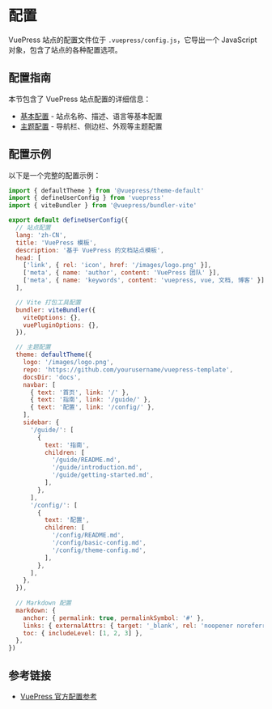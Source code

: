 # 配置

VuePress 站点的配置文件位于 `.vuepress/config.js`，它导出一个 JavaScript 对象，包含了站点的各种配置选项。

## 配置指南

本节包含了 VuePress 站点配置的详细信息：

- [基本配置](./basic-config.md) - 站点名称、描述、语言等基本配置
- [主题配置](./theme-config.md) - 导航栏、侧边栏、外观等主题配置

## 配置示例

以下是一个完整的配置示例：

```js
import { defaultTheme } from '@vuepress/theme-default'
import { defineUserConfig } from 'vuepress'
import { viteBundler } from '@vuepress/bundler-vite'

export default defineUserConfig({
  // 站点配置
  lang: 'zh-CN',
  title: 'VuePress 模板',
  description: '基于 VuePress 的文档站点模板',
  head: [
    ['link', { rel: 'icon', href: '/images/logo.png' }],
    ['meta', { name: 'author', content: 'VuePress 团队' }],
    ['meta', { name: 'keywords', content: 'vuepress, vue, 文档, 博客' }],
  ],

  // Vite 打包工具配置
  bundler: viteBundler({
    viteOptions: {},
    vuePluginOptions: {},
  }),

  // 主题配置
  theme: defaultTheme({
    logo: '/images/logo.png',
    repo: 'https://github.com/yourusername/vuepress-template',
    docsDir: 'docs',
    navbar: [
      { text: '首页', link: '/' },
      { text: '指南', link: '/guide/' },
      { text: '配置', link: '/config/' },
    ],
    sidebar: {
      '/guide/': [
        {
          text: '指南',
          children: [
            '/guide/README.md',
            '/guide/introduction.md',
            '/guide/getting-started.md',
          ],
        },
      ],
      '/config/': [
        {
          text: '配置',
          children: [
            '/config/README.md',
            '/config/basic-config.md',
            '/config/theme-config.md',
          ],
        },
      ],
    },
  }),
  
  // Markdown 配置
  markdown: {
    anchor: { permalink: true, permalinkSymbol: '#' },
    links: { externalAttrs: { target: '_blank', rel: 'noopener noreferrer' } },
    toc: { includeLevel: [1, 2, 3] },
  },
})
```

## 参考链接

- [VuePress 官方配置参考](https://v2.vuepress.vuejs.org/zh/reference/config.html) 
